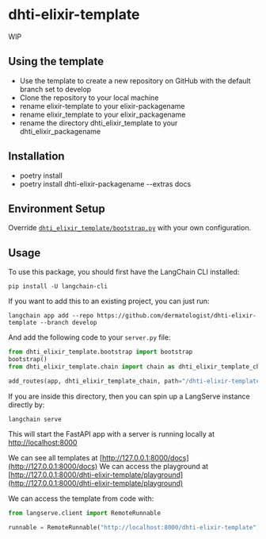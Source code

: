 # dhti-elixir-template

WIP

## Using the template
* Use the template to create a new repository on GitHub with the default branch set to develop
* Clone the repository to your local machine
* rename elixir-template to your elixir-packagename
* rename elixir_template to your elixir_packagename
* rename the directory dhti_elixir_template to your dhti_elixir_packagename

## Installation
* poetry install
* poetry install dhti-elixir-packagename --extras docs

## Environment Setup

Override [`dhti_elixir_template/bootstrap.py`](dhti_elixir_template/bootstrap.py) with your own configuration.

## Usage

To use this package, you should first have the LangChain CLI installed:

```shell
pip install -U langchain-cli
```

If you want to add this to an existing project, you can just run:

```shell
langchain app add --repo https://github.com/dermatologist/dhti-elixir-template --branch develop
```

And add the following code to your `server.py` file:
```python
from dhti_elixir_template.bootstrap import bootstrap
bootstrap()
from dhti_elixir_template.chain import chain as dhti_elixir_template_chain

add_routes(app, dhti_elixir_template_chain, path="/dhti-elixir-template")
```

If you are inside this directory, then you can spin up a LangServe instance directly by:

```shell
langchain serve
```

This will start the FastAPI app with a server is running locally at
[http://localhost:8000](http://localhost:8000)

We can see all templates at [http://127.0.0.1:8000/docs](http://127.0.0.1:8000/docs)
We can access the playground at [http://127.0.0.1:8000/dhti-elixir-template/playground](http://127.0.0.1:8000/dhti-elixir-template/playground)

We can access the template from code with:

```python
from langserve.client import RemoteRunnable

runnable = RemoteRunnable("http://localhost:8000/dhti-elixir-template")
```